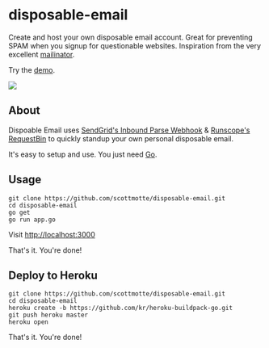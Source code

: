# disposable-email

Create and host your own disposable email account. Great for preventing SPAM when you signup for questionable websites. Inspiration from the very excellent [mailinator](http://mailinator.com/). 

Try the [demo](http://disposable-email.herokuapp.com/).

![](https://raw.githubusercontent.com/scottmotte/disposable-email/master/public/images/disposable-email.gif)

## About

Dispoable Email uses [SendGrid's Inbound Parse Webhook](http://sendgrid.com/docs/API_Reference/Webhooks/parse.html) & [Runscope's RequestBin](http://requestb.in) to quickly standup your own personal disposable email.

It's easy to setup and use. You just need [Go](http://golang.org).

## Usage

```
git clone https://github.com/scottmotte/disposable-email.git
cd disposable-email
go get
go run app.go
```

Visit [http://localhost:3000](http://localhost:3000)

That's it. You're done!

## Deploy to Heroku

```
git clone https://github.com/scottmotte/disposable-email.git
cd disposable-email
heroku create -b https://github.com/kr/heroku-buildpack-go.git 
git push heroku master
heroku open
```

That's it. You're done!
